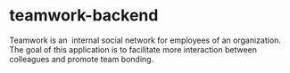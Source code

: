 # teamwork-backend
Teamwork is an ​ internal social network for employees of an organization. The goal of this application is to facilitate more interaction between colleagues and promote team bonding.
